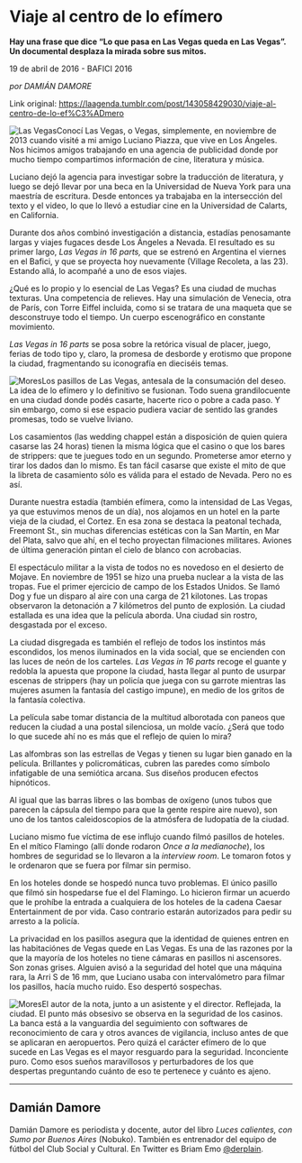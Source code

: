 # Viaje al centro de lo efímero

**Hay una frase que dice “Lo que pasa en Las Vegas queda en Las Vegas”. Un documental
desplaza la mirada sobre sus mitos.**

19 de abril de 2016 - BAFICI 2016

_por DAMIÁN DAMORE_

Link original: https://laagenda.tumblr.com/post/143058429030/viaje-al-centro-de-lo-ef%C3%ADmero

![Las Vegas](https://64.media.tumblr.com/f380ae0f2be18621eb7675f011b34ea3/tumblr_inline_pk0s62q1CZ1t6q87u_500.png)Conocí Las Vegas, o Vegas, simplemente, en noviembre de 2013 cuando visité a mi amigo Luciano Piazza, que vive en Los Ángeles. Nos hicimos amigos trabajando en una agencia de publicidad donde por mucho tiempo compartimos información de cine, literatura y música.

Luciano dejó la agencia para investigar sobre la traducción de literatura, y luego se dejó llevar por una beca en la Universidad de Nueva York para una maestría de escritura. Desde entonces ya trabajaba en la intersección del texto y el video, lo que lo llevó a estudiar cine en la Universidad de Calarts, en California.

 Durante dos años combinó investigación a distancia, estadías penosamante largas y viajes fugaces desde Los Ángeles a Nevada. El resultado es su primer largo, *Las Vegas in 16 parts,* que se estrenó en Argentina el viernes en el Bafici, y que se proyecta hoy nuevamente (Village Recoleta, a las 23). Estando allá, lo acompañé a uno de esos viajes.

¿Qué es lo propio y lo esencial de Las Vegas? Es una ciudad de muchas texturas. Una competencia de relieves. Hay una simulación de Venecia, otra de París, con Torre Eiffel incluida, como si se tratara de una maqueta que se desconstruye todo el tiempo. Un cuerpo escenográfico en constante movimiento.

*Las Vegas in 16 parts* se posa sobre la retórica visual de placer, juego, ferias de todo tipo y, claro, la promesa de desborde y erotismo que propone la ciudad, fragmentando su iconografía en dieciséis temas.

![Mores](https://64.media.tumblr.com/f380ae0f2be18621eb7675f011b34ea3/tumblr_inline_pk0s62q1CZ1t6q87u_500.png)Los pasillos de Las Vegas, antesala de la consumación del deseo.  La idea de lo efímero y lo definitivo se fusionan. Todo suena grandilocuente en una ciudad donde podés casarte, hacerte rico o pobre a cada paso. Y sin embargo, como si ese espacio pudiera vaciar de sentido las grandes promesas, todo se vuelve liviano.

Los casamientos (las wedding chappel están a disposición de quien quiera casarse las 24 horas) tienen la misma lógica que el casino o que los bares de strippers: que te juegues todo en un segundo. Prometerse amor eterno y tirar los dados dan lo mismo. Es tan fácil casarse que existe el mito de que la libreta de casamiento sólo es válida para el estado de Nevada. Pero no es así. 

 Durante nuestra estadía (también efímera, como la intensidad de Las Vegas, ya que estuvimos menos de un día), nos alojamos en un hotel en la parte vieja de la ciudad, el Cortez. En esa zona se destaca la peatonal techada, Freemont St., sin muchas diferencias estéticas con la San Martín, en Mar del Plata, salvo que ahí, en el techo proyectan filmaciones militares. Aviones de última generación pintan el cielo de blanco con acrobacias.

El espectáculo militar a la vista de todos no es novedoso en el desierto de Mojave. En noviembre de 1951 se hizo una prueba nuclear a la vista de las tropas. Fue el primer ejercicio de campo de los Estados Unidos. Se llamó Dog y fue un disparo al aire con una carga de 21 kilotones. Las tropas observaron la detonación a 7 kilómetros del punto de explosión. La ciudad estallada es una idea que la película aborda. Una ciudad sin rostro, desgastada por el exceso. 

 La ciudad disgregada es también el reflejo de todos los instintos más escondidos, los menos iluminados en la vida social, que se encienden con las luces de neón de los carteles. *Las Vegas in 16 parts* recoge el guante y redobla la apuesta que propone la ciudad, hasta llegar al punto de usurpar escenas de strippers (hay un policía que juega con su garrote mientras las mujeres asumen la fantasía del castigo impune), en medio de los gritos de la fantasía colectiva.

 La película sabe tomar distancia de la multitud alborotada con paneos que reducen la ciudad a una postal silenciosa, un molde vacío. ¿Será que todo lo que sucede ahí no es más que el reflejo de quien lo mira?

 Las alfombras son las estrellas de Vegas y tienen su lugar bien ganado en la película. Brillantes y policromáticas, cubren las paredes como símbolo infatigable de una semiótica arcana. Sus diseños producen efectos hipnóticos. 

 Al igual que las barras libres o las bombas de oxígeno (unos tubos que parecen la cápsula del tiempo para que la gente respire aire nuevo), son uno de los tantos caleidoscopios de la atmósfera de ludopatía de la ciudad.

 Luciano mismo fue víctima de ese influjo cuando filmó pasillos de hoteles. En el mítico Flamingo (allí donde rodaron *Once a la medianoche*), los hombres de seguridad se lo llevaron a la *interview room*. Le tomaron fotos y le ordenaron que se fuera por filmar sin permiso. 

 En los hoteles donde se hospedó nunca tuvo problemas. El único pasillo que filmó sin hospedarse fue el del Flamingo. Lo hicieron firmar un acuerdo que le prohíbe la entrada a cualquiera de los hoteles de la cadena Caesar Entertainment de por vida. Caso contrario estarán autorizados para pedir su arresto a la policía.

 La privacidad en los pasillos asegura que la identidad de quienes entren en las habitaciónes de Vegas quede en Las Vegas. Es una de las razones por la que la mayoría de los hoteles no tiene cámaras en pasillos ni ascensores. Son zonas grises. Alguien avisó a la seguridad del hotel que una máquina rara, la Arri S de 16 mm, que Luciano usaba con intervalómetro para filmar los pasillos, hacía mucho ruido. Eso despertó sospechas.

![Mores](https://64.media.tumblr.com/193c546491d3d5effecb44f002fd21c0/tumblr_inline_pk0s63NcAH1t6q87u_500.jpg)El autor de la nota, junto a un asistente y el director. Reflejada, la ciudad. El punto más obsesivo se observa en la seguridad de los casinos. La banca está a la vanguardia del seguimiento con softwares de reconocimiento de cara y otros avances de vigilancia, incluso antes de que se aplicaran en aeropuertos. Pero quizá el carácter efímero de lo que sucede en Las Vegas es el mayor resguardo para la seguridad. Inconciente puro. Como esos sueños maravillosos y perturbadores de los que despertas preguntando cuánto de eso te pertenece y cuánto es ajeno. 



---

 Damián Damore
--------------

 Damián Damore es periodista y docente, autor del libro *Luces calientes, con Sumo por Buenos Aires* (Nobuko). También es entrenador del equipo de fútbol del Club Social y Cultural. En Twitter es Briam Emo [@derplain](http://www.twitter.com/derplain). 

